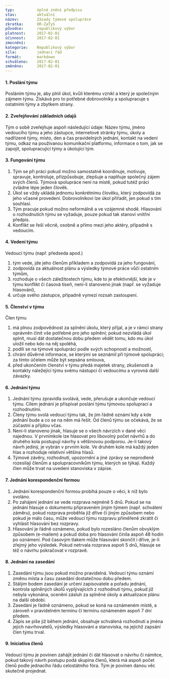 ```yaml
---
typ:          úplné znění předpisu
stav:         aktuální
název:        Zásady týmové spolupráce
zkratka:      OR-ZaTyS
původce:      republikový výbor
platnost:     2017-02-01
účinnost:     2017-02-01
zmocnění:     
kategorie:    Republikový výbor
síla:         jednací řád
formát:       markdown
schváleno:    2017-02-01
změněno:      2017-02-01
---
```


#### 1. Poslání týmu

Posláním týmu je, aby plnil úkol, kvůli kterému vznikl a který je společným zájmem týmu. Získává pro to potřebné dobrovolníky a spolupracuje s ostatními týmy a zbytkem strany.

#### 2. Zveřejňování základních údajů

Tým o sobě zveřejňuje aspoň následující údaje: Název týmu, jméno vedoucího týmu a jeho zástupce, internetové stránky týmu, úkoly a nadřízené týmy, místo, den a čas pravidelných jednání, kontakt na vedení týmu, odkaz na používanou komunikační platformu, informace o tom, jak se zapojit, spolupracující týmy a úkolující tým.

#### 3. Fungování týmu

1. Tým se při práci pokud možno samostatně koordinuje, motivuje, spravuje, kontroluje, přizpůsobuje, zlepšuje a naplňuje společný zájem svých členů. Týmová spolupráce není na místě, pokud tutéž práci zvládne lépe jeden člověk.
2. Úkol se vždy ukládá jednomu konkrétnímu člověku, který zodpovídá za jeho včasné provedení. Dobrovolníkovi lze úkol přiřadit, jen pokud s tím souhlasí.
3. Tým pracuje pokud možno neformálně a ve vzájemné shodě. Hlasování o rozhodnutích týmu se vyžaduje, pouze pokud tak stanoví vnitřní předpis.
4. Konflikt se řeší věcně, osobně a přímo mezi jeho aktéry, případně s vedoucím.

#### 4. Vedení týmu

Vedoucí týmu (např. předseda apod.)

1. tým vede, jde jeho členům příkladem a zodpovídá za jeho fungování,
2. zodpovídá za aktuálnost plánu a výsledky týmové práce vůči ostatním týmům,
3. rozhoduje o všech záležitostech týmu, kde to je efektivnější, kde je v týmu konflikt či časová tíseň, není-li stanoveno jinak (např. se vyžaduje hlasování),
4. určuje svého zástupce, případně vymezí rozsah zastoupení.

#### 5. Členství v týmu

Člen týmu

1. má plnou zodpovědnost za splnění úkolu, který přijal, a je v rámci strany oprávněn činit vše potřebné pro jeho splnění; pokud nezvládá úkol splnit, musí dát dostatečnou dobu předem vědět tomu, kdo mu úkol uložil nebo kdo na něj spoléhá,
2. podílí se na týmové spolupráci podle svých schopností a možností,
3. chrání důvěrné informace, se kterými se seznámil při týmové spolupráci; za tímto účelem může být sepsána smlouva,
4. před ukončením členství v týmu předá majetek strany, zkušenosti a kontakty náležející týmu svému nástupci či vedoucímu a vyrovná další závazky.

#### 6. Jednání týmu

1. Jednání týmu zpravidla svolává, vede, přerušuje a ukončuje vedoucí týmu. Cílem jednání je přispívat poslání týmu týmovou spoluprací a rozhodnutími.
2. Členy týmu svolá vedoucí týmu tak, že jim řádně oznámí kdy a kde jednání bude a co se na něm má řešit. Od členů týmu se očekává, že se zúčastní a přijdou včas.
3. Není-li stanoveno jinak, hlasuje se o všech návrzích v dané věci najednou. V prvnímkole lze hlasovat pro libovolný počet návrhů a do druhého kola postupují návrhy s většinovou podporou. Je-li takový návrh jediný, je vybrán v prvním kole. Ve druhém kole má každý jeden hlas a rozhoduje relativní většina hlasů.
4. Týmové závěry, rozhodnutí, upozornění a jiné zprávy se neprodleně rozesílají členům a spolupracovníkům týmu, kterých se týkají. Každý člen může trvat na uvedení stanoviska v zápise.

#### 7. Jednání korespondenční formou

1. Jednání korespondenční formou probíhá pouze o věci, k níž bylo svoláno.
2. Po zahájení jednání se vede rozprava nejméně 5 dnů. Pokud se na jednání hlasuje o dokumentu připraveném jiným týmem (např. schválení záměru), pokud rozprava proběhla již dříve či jiným způsobem nebo pokud je málo času, může vedoucí týmu rozpravu přiměřeně zkrátit či vyhlásit hlasování bez rozpravy.
3. Hlasování je řádně oznámeno, pokud bylo rozesláno členům obvyklým způsobem (e-mailem) a pokud doba pro hlasování činila aspoň 48 hodin po oznámení. Pod časovým tlakem může hlasování skončit i dříve, je-li zřejmý jeho výsledek. Pokud netrvala rozprava aspoň 5 dnů, hlasuje se též o návrhu pokračovat v rozpravě.

#### 8. Jednání na zasedání

1. Zasedání týmu jsou pokud možno pravidelná. Vedoucí týmu oznámí změnu místa a času zasedání dostatečnou dobu předem.
2. Stálým bodem zasedání je určení zapisovatele a pořadu jednání, kontrola splněných úkolů vyplývajících z rozhodnutí týmu, pokud již nebyla vykonána, ocenění zásluh za splněné úkoly a aktualizace plánu na další období.
3. Zasedání je řádně oznámeno, pokud se koná na oznámeném místě, a zároveň v pravidelném termínu či termínu oznámeném aspoň 7 dní předem.
4. Zápis se píše již během jednání, obsahuje schválená rozhodnutí a jména jejich navrhovatelů, výsledky hlasování a stanoviska, na jejichž zapsání člen týmu trval.

#### 9. Iniciativa členů

Vedoucí týmu je povinen zahájit jednání či dát hlasovat o návrhu či námitce, pokud takový návrh postupu podá skupina členů, která má aspoň počet členů podle jednacího řádu celostátního fóra. Tým je povinen danou věc skutečně projednat.
